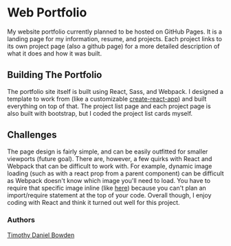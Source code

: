# Web Portfolio #

My website portfolio currently planned to be hosted on GitHub Pages. It is a landing page for my information, resume, and projects. Each project links to its own project page (also a github page) for a more detailed description of what it does and how it was built.

## Building The Portfolio ##
The portfolio site itself is built using React, Sass, and Webpack. I designed a template to work from (like a customizable [create-react-app](https://github.com/facebook/create-react-app)) and built everything on top of that. The project list page and each project page is also built with bootstrap, but I coded the project list cards myself.

## Challenges ##
The page design is fairly simple, and can be easily outfitted for smaller viewports (future goal). There are, however, a few quirks with React and Webpack that can be difficult to work with. For example, dynamic image loading (such as with a react prop from a parent component) can be difficult as Webpack doesn't know which image you'll need to load. You have to require that specific image inline (like [here]()) because you can't plan an import/require statement at the top of your code. Overall though, I enjoy coding with React and think it turned out well for this project.


### Authors ###
[Timothy Daniel Bowden](https://github.com/dbowden713)